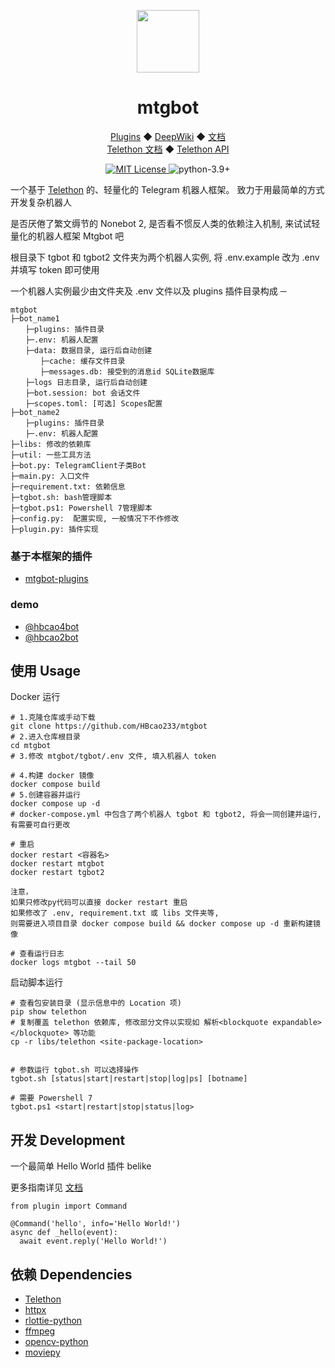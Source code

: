 <p align="center">
  <img src="https://avatars.githubusercontent.com/u/41500176?v=4&w=3840&q=75" alt="" width="100">
</p>
<div align="center">

# mtgbot

</div>
<p align="center">
  <a href="https://github.com/HBcao233/mtgbot-plugins">Plugins</a>
  ◆
  <a href="https://deepwiki.com/HBcao233/mtgbot">DeepWiki</a>
  ◆
  <a href="https://mtgbot.readthedocs.io">文档</a>
  <br/>
  <a href="https://docs.telethon.dev">Telethon 文档</a>
  ◆
  <a href="https://tl.telethon.dev">Telethon API</a>
</p>
<p align="center">
  <a href="https://raw.githubusercontent.com/hbcao233/mtgbot/main/LICENSE">
    <img src="https://img.shields.io/github/license/hbcao233/mtgbot" alt="MIT License">
  </a>
  <img src="https://img.shields.io/badge/python-3.9+-blue?logo=python&logoColor=edb641" alt="python-3.9+">
</p>

一个基于 [Telethon](https://github.com/LonamiWebs/Telethon) 的、轻量化的 Telegram 机器人框架。 致力于用最简单的方式开发复杂机器人

是否厌倦了繁文缛节的 Nonebot 2, 是否看不惯反人类的依赖注入机制, 来试试轻量化的机器人框架 Mtgbot 吧

根目录下 tgbot 和 tgbot2 文件夹为两个机器人实例, 将 .env.example 改为 .env 并填写 token 即可使用

一个机器人实例最少由文件夹及 .env 文件以及 plugins 插件目录构成
&#x2500;
```
mtgbot
├─bot_name1
　　├─plugins: 插件目录
　　├─.env: 机器人配置
　　├─data: 数据目录, 运行后自动创建
　　　　├─cache: 缓存文件目录
　　　　├─messages.db: 接受到的消息id SQLite数据库
　　├─logs 日志目录, 运行后自动创建
　　├─bot.session: bot 会话文件
　　├─scopes.toml: [可选] Scopes配置
├─bot_name2
　　├─plugins: 插件目录
　　├─.env: 机器人配置
├─libs: 修改的依赖库
├─util: 一些工具方法
├─bot.py: TelegramClient子类Bot
├─main.py: 入口文件
├─requirement.txt: 依赖信息
├─tgbot.sh: bash管理脚本
├─tgbot.ps1: Powershell 7管理脚本
├─config.py:  配置实现, 一般情况下不作修改
├─plugin.py: 插件实现
```

### 基于本框架的插件 
* [mtgbot-plugins](https://github.com/HBcao233/mtgbot-plugins)

### demo
* [@hbcao4bot](https://t.me/hbcao4bot)
* [@hbcao2bot](https://t.me/hbcao2bot)

## 使用 Usage
Docker 运行
```
# 1.克隆仓库或手动下载
git clone https://github.com/HBcao233/mtgbot
# 2.进入仓库根目录
cd mtgbot
# 3.修改 mtgbot/tgbot/.env 文件, 填入机器人 token

# 4.构建 docker 镜像
docker compose build
# 5.创建容器并运行
docker compose up -d
# docker-compose.yml 中包含了两个机器人 tgbot 和 tgbot2, 将会一同创建并运行, 有需要可自行更改

# 重启
docker restart <容器名>
docker restart mtgbot
docker restart tgbot2

注意，
如果只修改py代码可以直接 docker restart 重启
如果修改了 .env, requirement.txt 或 libs 文件夹等, 
则需要进入项目目录 docker compose build && docker compose up -d 重新构建镜像

# 查看运行日志
docker logs mtgbot --tail 50
```

启动脚本运行
```
# 查看包安装目录 (显示信息中的 Location 项)
pip show telethon
# 复制覆盖 telethon 依赖库, 修改部分文件以实现如 解析<blockquote expandable></blockquote> 等功能
cp -r libs/telethon <site-package-location>


# 参数运行 tgbot.sh 可以选择操作
tgbot.sh [status|start|restart|stop|log|ps] [botname]

# 需要 Powershell 7 
tgbot.ps1 <start|restart|stop|status|log>
```

## 开发 Development
一个最简单 Hello World 插件 belike

更多指南详见 <a href="https://mtgbot.readthedocs.io">文档</a>
```
from plugin import Command

@Command('hello', info='Hello World!')
async def _hello(event):
  await event.reply('Hello World!')
```


## 依赖 Dependencies
* [Telethon](https://github.com/LonamiWebs/Telethon)
* [httpx](https://github.com/encode/httpx)
* [rlottie-python](https://github.com/laggykiller/rlottie-python)
* [ffmpeg](https://github.com/ffmpeg/ffmpeg)
* [opencv-python](https://github.com/opencv/opencv-python)
* [moviepy](https://github.com/Zulko/moviepy)